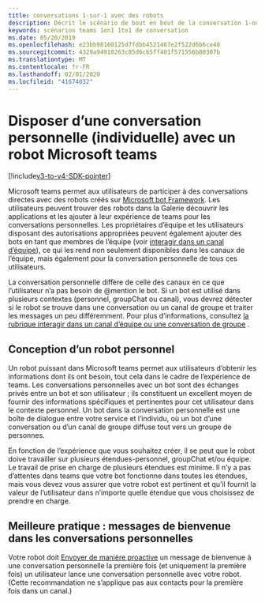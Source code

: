 ```yaml
---
title: conversations 1-sur-1 avec des robots
description: Décrit le scénario de bout en bout de la conversation 1-on-1 avec un bot dans Microsoft teams
keywords: scénarios teams 1on1 1to1 de conversation
ms.date: 05/20/2019
ms.openlocfilehash: e23bb98160125d7fdbb4521467e2f522d6b6ce40
ms.sourcegitcommit: 4329a94918263c85d6c65ff401f571556b80307b
ms.translationtype: MT
ms.contentlocale: fr-FR
ms.lasthandoff: 02/01/2020
ms.locfileid: "41674032"
---
```

# <a name="have-a-personal-one-on-one-conversation-with-a-microsoft-teams-bot"></a>Disposer d’une conversation personnelle (individuelle) avec un robot Microsoft teams

[!include[v3-to-v4-SDK-pointer](~/includes/v3-to-v4-pointer-bots.md)]

Microsoft teams permet aux utilisateurs de participer à des conversations directes avec des robots créés sur [Microsoft bot Framework](/azure/bot-service/?view=azure-bot-service-3.0). Les utilisateurs peuvent trouver des robots dans la Galerie découvrir les applications et les ajouter à leur expérience de teams pour les conversations personnelles. Les propriétaires d’équipe et les utilisateurs disposant des autorisations appropriées peuvent également ajouter des bots en tant que membres de l’équipe (voir [interagir dans un canal d’équipe](~/resources/bot-v3/bot-conversations/bots-conv-channel.md)), ce qui les rend non seulement disponibles dans les canaux de l’équipe, mais également pour la conversation personnelle de tous ces utilisateurs.

La conversation personnelle diffère de celle des canaux en ce que l’utilisateur n’a pas besoin de @mention le bot. Si un bot est utilisé dans plusieurs contextes (personnel, groupChat ou canal), vous devrez détecter si le robot se trouve dans une conversation ou un canal de groupe et traiter les messages un peu différemment. Pour plus d’informations, consultez [la rubrique interagir dans un canal d’équipe ou une conversation de groupe](~/resources/bot-v3/bot-conversations/bots-conv-proactive.md) .

## <a name="designing-a-great-personal-bot"></a>Conception d’un robot personnel

Un robot puissant dans Microsoft teams permet aux utilisateurs d’obtenir les informations dont ils ont besoin, tout cela dans le cadre de l’expérience de teams. Les conversations personnelles avec un bot sont des échanges privés entre un bot et son utilisateur ; ils constituent un excellent moyen de fournir des informations spécifiques et pertinentes pour cet utilisateur dans le contexte personnel. Un bot dans la conversation personnelle est une boîte de dialogue entre votre service et l’individu, où un bot d’une conversation ou d’un canal de groupe diffuse tout vers un groupe de personnes.

En fonction de l’expérience que vous souhaitez créer, il se peut que le robot doive travailler sur plusieurs étendues-personnel, groupChat et/ou équipe. Le travail de prise en charge de plusieurs étendues est minime. Il n’y a pas d’attentes dans teams que votre bot fonctionne dans toutes les étendues, mais vous devez vous assurer que votre robot est pertinent et qu’il fournit la valeur de l’utilisateur dans n’importe quelle étendue que vous choisissez de prendre en charge.

## <a name="best-practice-welcome-messages-in-personal-conversations"></a>Meilleure pratique : messages de bienvenue dans les conversations personnelles

Votre robot doit [Envoyer de manière proactive](~/resources/bot-v3/bot-conversations/bots-conv-proactive.md) un message de bienvenue à une conversation personnelle la première fois (et uniquement la première fois) un utilisateur lance une conversation personnelle avec votre robot. (Cette recommandation ne s’applique pas aux contacts pour la première fois dans un canal.)
